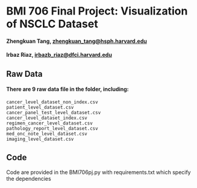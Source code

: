 # BMI 706 Final Project: Visualization of NSCLC Dataset
#### Zhengkuan Tang, zhengkuan_tang@hsph.harvard.edu
#### Irbaz Riaz, irbazb_riaz@dfci.harvard.edu

## Raw Data
#### There are 9 raw data file in the folder, including:  
    cancer_level_dataset_non_index.csv  
    patient_level_dataset.csv  
    cancer_panel_test_level_dataset.csv  
    cancer_level_dataset_index.csv  
    regimen_cancer_level_dataset.csv  
    pathology_report_level_dataset.csv  
    med_onc_note_level_dataset.csv  
    imaging_level_dataset.csv  

## Code
Code are provided in the BMI706pj.py with requirements.txt which specify the dependencies
